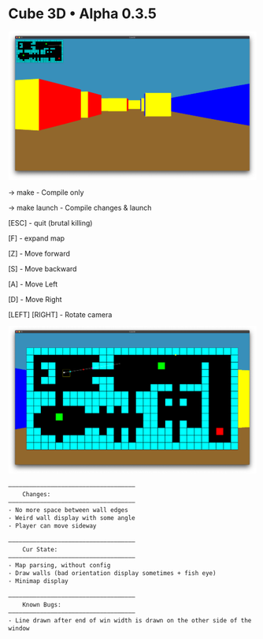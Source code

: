 # Cube 3D • Alpha 0.3.5

![Cube3D Screenshot](/images/screen3.png)

-> make - Compile only

-> make launch - Compile changes & launch


[ESC] - quit (brutal killing)

[F] - expand map

[Z] - Move forward

[S] - Move backward

[A] - Move Left

[D] - Move Right

[LEFT] [RIGHT] - Rotate camera

![Cube3D Minimap expanded](/images/screen2.png)


	————————————————————————————————————
		Changes:
	————————————————————————————————————
	- No more space between wall edges
	- Weird wall display with some angle
	- Player can move sideway

    ————————————————————————————————————
		Cur State:
	————————————————————————————————————
	- Map parsing, without config
	- Draw walls (bad orientation display sometimes + fish eye)
	- Minimap display

	————————————————————————————————————
    	Known Bugs:
	————————————————————————————————————
	- Line drawn after end of win width is drawn on the other side of the window
